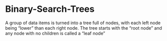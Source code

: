 # Binary-Search-Trees
A group of data items is turned into a tree full of nodes, with each left node being “lower” than each right node. The tree starts with the “root node” and any node with no children is called a “leaf node”
